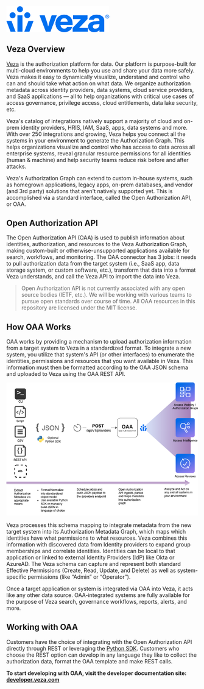 <img src="../images/Veza_Lockup_Blue.png" width="270">

## Veza Overview

[Veza](https://www.veza.com) is the authorization platform for data. Our platform is purpose-built for multi-cloud environments to help you use and share your data more safely. Veza makes it easy to dynamically visualize, understand and control who can and should take what action on what data. We organize authorization metadata across identity providers, data systems, cloud service providers, and SaaS applications — all to help organizations with critical use cases of access governance, privilege access, cloud entitlements, data lake security, etc. 

Veza's catalog of integrations natively support a majority of cloud and on-prem identity providers, HRIS, IAM, SaaS, apps, data systems and more. With over 250 integrations and growing, Veza helps you connect all the systems in your environment to generate the Authorization Graph. This helps organizations visualize and control who has access to data across all enterprise systems, reveal granular resource permissions for all identities (human & machine) and help security teams reduce risk before and after attacks.

Veza's Authorization Graph can extend to custom in-house systems, such as homegrown applications, legacy apps, on-prem databases, and vendor (and 3rd party) solutions that aren't natively supported yet. This is accomplished via a standard interface, called the Open Authorization API, or OAA.

## Open Authorization API

The Open Authorization API (OAA) is used to publish information about identities, authorization, and resources to the Veza Authorization Graph, making custom-built or otherwise-unsupported applications available for search, workflows, and monitoring. The OAA connector has 3 jobs: it needs to pull authorization data from the target system (i.e., SaaS app, data storage system, or custom software, etc.), transform that data into a format Veza understands, and call the Veza API to import the data into Veza. 

> Open Authorization API is not currently associated with any open source bodies (IETF, etc.). We will be working with various teams to pursue open standards over course of time. All OAA resources in this repository are licensed under the MIT license.

## How OAA Works
OAA works by providing a mechanism to upload authorization information from a target system to Veza in a standardized
format. To integrate a new system, you utilize that system's API (or other interfaces) to enumerate the identities,
permissions and resources that you want available in Veza. This information must then be formatted according to the OAA
JSON schema and uploaded to Veza using the OAA REST API.

![Flow Diagram](../images/OAAFlow.png)

Veza processes this schema mapping to integrate metadata from the new target system into its Authorization Metadata
Graph, which maps which identities have what permissions to what resources. Veza combines this information with
discovered data from Identity providers to expand group memberships and correlate identities. Identities can be local to
that application or linked to external Identity Providers (IdP) like Okta or AzureAD. The Veza schema can capture and
represent both standard Effective Permissions (Create, Read, Update, and Delete) as well as system-specific permissions
(like “Admin” or “Operator”).

Once a target application or system is integrated via OAA into Veza, it acts like any other data source. OAA-integrated
systems are fully available for the purpose of Veza search, governance workflows, reports, alerts, and more.

## Working with OAA
Customers have the choice of integrating with the Open Authorization API directly through REST or leveraging the [Python
SDK](https://github.com/Veza/oaaclient-py). Customers who choose the REST option can develop in any language they like to collect the authorization data, format the OAA template and make REST calls.

**To start developing with OAA, visit the developer documentation site: [developer.veza.com](https://developer.veza.com)**
